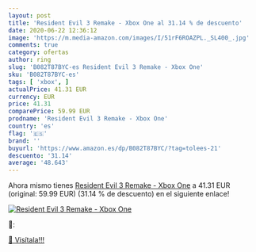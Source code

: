 ```yaml
---
layout: post
title: 'Resident Evil 3 Remake - Xbox One al 31.14 % de descuento'
date: 2020-06-22 12:36:12
image: 'https://m.media-amazon.com/images/I/51rF6ROAZPL._SL400_.jpg'
comments: true
category: ofertas
author: ring
slug: 'B082T87BYC-es Resident Evil 3 Remake - Xbox One'
sku: 'B082T87BYC-es'
tags: [ 'xbox', ]
actualPrice: 41.31 EUR
currency: EUR
price: 41.31
comparePrice: 59.99 EUR
prodname: 'Resident Evil 3 Remake - Xbox One'
country: 'es'
flag: '🇪🇸'
brand: ''
buyurl: 'https://www.amazon.es/dp/B082T87BYC/?tag=tolees-21'
descuento: '31.14'
average: '48.643'
---
```


Ahora mismo tienes [Resident Evil 3 Remake - Xbox One](https://www.amazon.es/dp/B082T87BYC/?tag=tolees-21) a 41.31 EUR (original: 59.99 EUR) (31.14 %  de descuento) en el siguiente enlace!

[![Resident Evil 3 Remake - Xbox One](https://m.media-amazon.com/images/I/51rF6ROAZPL._SL400_.jpg)](https://www.amazon.es/dp/B082T87BYC/?tag=tolees-21)

🔎:


[🛒 Visítala!!!](https://www.amazon.es/dp/B082T87BYC/?tag=tolees-21)
